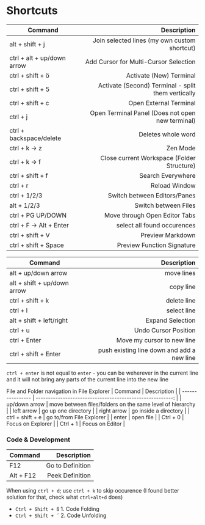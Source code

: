 # Shortcuts

| Command                    |                                        Description |
| -------------------------- | -------------------------------------------------: |
| alt + shift + j            |       Join selected lines (my own custom shortcut) |
| ctrl + alt + up/down arrow |              Add Cursor for Multi-Cursor Selection |
| ctrl + shift + ö           |                            Activate (New) Terminal |
| ctrl + shift + 5           | Activate (Second) Terminal - split them vertically |
| ctrl + shift + c           |                             Open External Terminal |
| ctrl + j                   |   Open Terminal Panel (Does not open new terminal) |
| ctrl + backspace/delete    |                                 Deletes whole word |
| ctrl + k -> z              |                                           Zen Mode |
| ctrl + k -> f              |         Close current Workspace (Folder Structure) |
| ctrl + shift + f           |                                  Search Everywhere |
| ctrl + r                   |                                      Reload Window |
| ctrl + 1/2/3               |                       Switch between Editors/Panes |
| alt + 1/2/3                |                               Switch between Files |
| ctrl + PG UP/DOWN          |                      Move through Open Editor Tabs |
| ctrl + F -> Alt + Enter    |                        select all found occurences |
| ctrl + shift + V           |                                   Preview Markdown |
| ctrl + shift + Space       |                         Preview Function Signature |

| Command                     |                                Description |
| --------------------------- | -----------------------------------------: |
| alt + up/down arrow         |                                 move lines |
| alt + shift + up/down arrow |                                  copy line |
| ctrl + shift + k            |                                delete line |
| ctrl + l                    |                                select line |
| alt + shift + left/right    |                           Expand Selection |
| ctrl + u                    |                       Undo Cursor Position |
| ctrl + Enter                |                 Move my cursor to new line |
| ctrl + shift + Enter        | push existing line down and add a new line |

`ctrl + enter` is not equal to `enter` - you can be weherever in the current line and it will not bring any parts of the current line into the new line

File and Folder navigation in File Explorer
| Command          |                                               Description |
| ---------------- | --------------------------------------------------------: |
| up/down arrow    | move between files/folders on the same level of hierarchy |
| left arrow       |                                       go up one directory |
| right arrow      |                                     go inside a directory |
| ctrl + shift + e |                                  go to/from File Explorer |
| enter            |                                                 open file |
| Ctrl + 0         |                                         Focus on Explorer |
| Ctrl + 1         |                                           Focus on Editor |

### Code & Development
| Command   |      Description |
| --------- | ---------------: |
| F12       | Go to Definition |
| Alt + F12 |  Peek Definition |

When using `ctrl + d`; use `ctrl + k` to skip occurence (I found better solution for that, check what `ctrl+alt+d` does)
- `Ctrl + Shift + ß`	1. Code Folding
- `Ctrl + Shift + ´`	2. Code Unfolding
